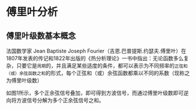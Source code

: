 # 傅里叶分析

## 傅里叶级数基本概念

法国数学家 Jean Baptiste Joseph Fourier（吉恩.巴普提斯.约瑟夫.傅里叶）在1807年发表的传记和1822年出版的《热分析理论》一书中指出：无论函数多么复杂，只要它是`周期`的，并且满足某些适度的条件，都可以表示为不同频率的`正弦和（或）余弦函数之和`的形式，每个正弦和（或）余弦函数都乘以不同的系数（现称之为傅里叶级数）

   如图1所示，多个正余弦信号叠加，即可得到方波信号，而通过傅里叶级数即可逆向将方波信号分解为多个正余弦信号之和。